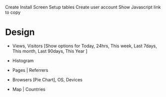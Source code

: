 Create Install Screen
Setup tables
Create user account
Show Javascript link to copy
# Design
- Views, Visitors [Show options for Today, 24hrs, This week, Last 7days, This month, Last 90days, This Year ]
- Histogram

- Pages | Referrers
- Browsers [Pie Chart], OS, Devices
- Map | Countries